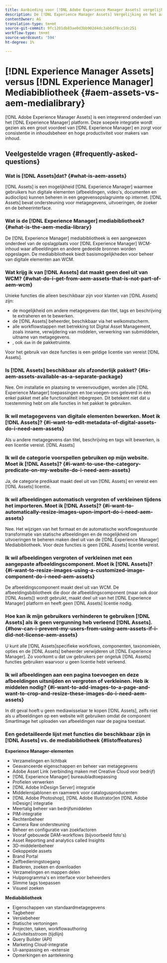 ```yaml
---
title: Aanbieding voor [!DNL Adobe Experience Manager Assets] vergelijkingsmateriaal en mediabibliotheek.
description: De [!DNL Experience Manager Assets] Vergelijking en het aanbod van de Bibliotheek van Media en kennen de verschillen.
contentOwner: AG
translation-type: tm+mt
source-git-commit: 9fc1201db83ae0d3bb902d4dc3ab6d78cc1dc251
workflow-type: tm+mt
source-wordcount: '594'
ht-degree: 1%

---
```



# [!DNL Experience Manager Assets] versus [!DNL Experience Manager] Mediabibliotheek {#aem-assets-vs-aem-medialibrary}

[!DNL Adobe Experience Manager Assets] is een integrerend onderdeel van het [!DNL Experience Manager] platform. Deze soepele integratie wordt gezien als een groot voordeel van [!DNL Experience Manager] en zorgt voor consistentie in inhoudsbeheer en hoge productiviteit voor makers van inhoud.

## Veelgestelde vragen {#frequently-asked-questions}

### Wat is [!DNL Assets]dat? {#what-is-aem-assets}

[!DNL Assets] is een mogelijkheid [!DNL Experience Manager] waarmee gebruikers hun digitale elementen (afbeeldingen, video&#39;s, documenten en audioclips) kunnen beheren in een gegevensopslagruimte op internet. [!DNL Assets] bevat ondersteuning voor metagegevens, uitvoeringen, de zoeker en de beheerinterface.

### Wat is de [!DNL Experience Manager] mediabibliotheek? {#what-is-the-aem-media-library}

De [!DNL Experience Manager] mediabibliotheek is een aangewezen onderdeel van de opslagplaats voor [!DNL Experience Manager] WCM-inhoud waar afbeeldingen en andere gedeelde bronnen worden opgeslagen. De mediabibliotheek biedt basismogelijkheden voor beheer van digitale elementen aan WCM.

### Wat krijg ik van [!DNL Assets] dat maakt geen deel uit van WCM? {#what-do-i-get-from-aem-assets-that-is-not-part-of-aem-wcm}

Unieke functies die alleen beschikbaar zijn voor klanten van [!DNL Assets] zijn:

* de mogelijkheid om andere metagegevens dan titel, tags en beschrijving te extraheren en te bewerken.
* de [!DNL Assets] beheerder, beschikbaar via het welkomstscherm.
* alle workflowstappen met betrekking tot Digital Asset Management, zoals inname, verwijdering van middelen, verwerking van submiddelen, uitname van metagegevens.
* , ook `dam` in de pakketruimte.

Voor het gebruik van deze functies is een geldige licentie van vereist [!DNL Assets].

### Is [!DNL Assets] beschikbaar als afzonderlijk pakket? {#is-aem-assets-available-as-a-separate-package}

Nee. Om installatie en plaatsing te vereenvoudigen, worden alle [!DNL Experience Manager] toepassingen en toe:voegen-ons geleverd in één enkel pakket met alle functionaliteit inbegrepen. Dit betekent niet dat u toestemming hebt om alle functies in het pakket te gebruiken.

### Ik wil metagegevens van digitale elementen bewerken. Moet ik [!DNL Assets]? {#i-want-to-edit-metadata-of-digital-assets-do-i-need-aem-assets}

Als u andere metagegevens dan titel, beschrijving en tags wilt bewerken, is een licentie vereist. [!DNL Assets]

### Ik wil de categorie voorspellen gebruiken op mijn website. Moet ik [!DNL Assets]? {#i-want-to-use-the-category-predicate-on-my-website-do-i-need-aem-assets}

Ja, de categorie predikaat maakt deel uit van [!DNL Assets] en vereist een [!DNL Assets] licentie.

### Ik wil afbeeldingen automatisch vergroten of verkleinen tijdens het importeren. Moet ik [!DNL Assets]? {#i-want-to-automatically-resize-images-upon-import-do-i-need-aem-assets}

Nee. Het wijzigen van het formaat en de automatische workflowgestuurde transformatie van statische afbeeldingen en de mogelijkheid om uitvoeringen te beheren maken deel uit van de [!DNL Experience Manager] Mediabibliotheek. Voor deze functies is geen [!DNL Assets] licentie vereist.

### Ik wil afbeeldingen vergroten of verkleinen met een aangepaste afbeeldingscomponent. Moet ik [!DNL Assets]? {#i-want-to-resize-images-using-a-customized-image-component-do-i-need-aem-assets}

De afbeeldingscomponent maakt deel uit van WCM. De afbeeldingsbibliotheek die door de afbeeldingscomponent (maar ook door [!DNL Assets]) wordt gebruikt, maakt deel uit van het [!DNL Experience Manager] platform en heeft geen [!DNL Assets] licentie nodig.

### Hoe kan ik mijn gebruikers verhinderen te gebruiken [!DNL Assets] als ik geen vergunning heb verleend [!DNL Assets]. {#how-can-i-prevent-my-users-from-using-aem-assets-if-i-did-not-license-aem-assets}

U kunt alle [!DNL Assets]specifieke workflows, componenten, taxonomieën, opties en de [!DNL Assets] beheerder verwijderen uit [!DNL Experience Manager]. Zo voorkomt u dat uw gebruikers per ongeluk [!DNL Assets] functies gebruiken waarvoor u geen licentie hebt verleend.

### Ik wil afbeeldingen aan een pagina toevoegen en deze afbeeldingen uitsnijden en vergroten of verkleinen. Heb ik middelen nodig? {#i-want-to-add-images-to-a-page-and-want-to-crop-and-resize-these-images-do-i-need-aem-assets}

In dit geval hoeft u geen mediawisselaar te kopen [!DNL Assets], zelfs niet als u afbeeldingen op een website wilt gebruiken omdat de component SmartImage het uploaden van afbeeldingen naar de pagina toestaat.

### Een gedetailleerde lijst met functies die beschikbaar zijn in [!DNL Assets] vs. de mediabibliotheek {#listoffeatures}

**Experience Manager-elementen**

* Verzamelingen en lichtbak
* Geavanceerde eigenschappen en beheer van metagegevens
* Adobe Asset Link (verbinding maken met Creative Cloud voor bedrijf)
* [!DNL Experience Manager] bureaubladtoepassing
* Profielen verwerken
* [!DNL Adobe InDesign Server] integratie
* Middelensjablonen en raamwerk voor catalogusproducenten
* [!DNL Adobe Photoshop], [!DNL Adobe Illustrator]en [!DNL Adobe InDesign] integratie
* Meertalig beheer van bedrijfsmiddelen
* PIM-integratie
* Rechtenbeheer
* Camera Raw ondersteuning
* Beheer en configuratie van zoekfactoren
* Vooraf gebouwde DAM-workflows (bijvoorbeeld foto&#39;s)
* Asset Reporting and analytics called Insights
* 3D-middelenbeheer
* Gekoppelde assets
* Brand Portal
* Zelfbedieningstoegang
* Bladeren, zoeken en downloaden
* Verzamelingen en mappen delen
* Hulpprogramma&#39;s en interface voor beheerders
* Slimme tags toepassen
* Visueel zoeken

**Mediabibliotheek**

* Eigenschappen van standaardmetagegevens
* Tagbeheer
* Versiebeheer
* Statische vertoningen
* Projecten, taken, workflowauthoring
* Activiteitsstroom (tijdlijn)
* Query Builder (API)
* Marketing Cloud-integratie
* UI-aanpassing en -extensie
* Opmerkingen en aantekening
